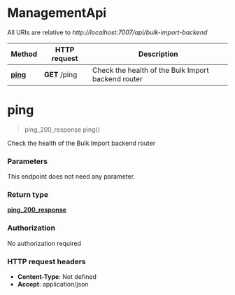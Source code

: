 # ManagementApi

All URIs are relative to *http://localhost:7007/api/bulk-import-backend*

| Method | HTTP request | Description |
|------------- | ------------- | -------------|
| [**ping**](ManagementApi.md#ping) | **GET** /ping | Check the health of the Bulk Import backend router |


<a name="ping"></a>
# **ping**
> ping_200_response ping()

Check the health of the Bulk Import backend router

### Parameters
This endpoint does not need any parameter.

### Return type

[**ping_200_response**](../Models/ping_200_response.md)

### Authorization

No authorization required

### HTTP request headers

- **Content-Type**: Not defined
- **Accept**: application/json

